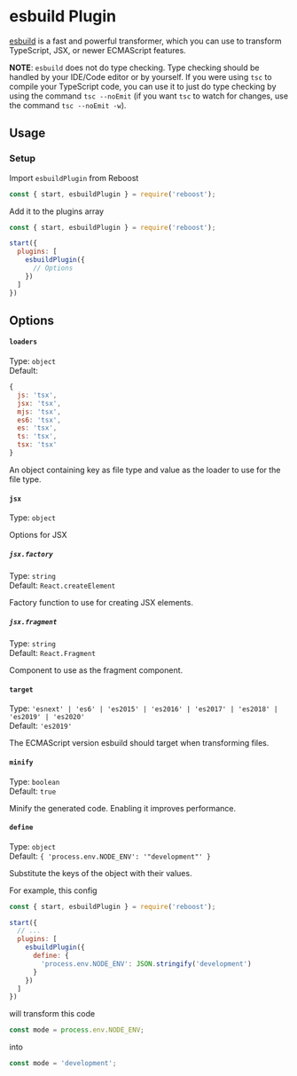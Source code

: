 # esbuild Plugin
[esbuild](https://github.com/evanw/esbuild) is a fast and powerful transformer,
which you can use to transform TypeScript, JSX, or newer ECMAScript features.

**NOTE**: `esbuild` does not do type checking. Type checking should be handled
by your IDE/Code editor or by yourself. If you were using `tsc` to compile your
TypeScript code, you can use it to just do type checking by using the command
`tsc --noEmit` (if you want `tsc` to watch for changes, use the command `tsc --noEmit -w`).

## Usage
### Setup
Import `esbuildPlugin` from Reboost
```js
const { start, esbuildPlugin } = require('reboost');
```
Add it to the plugins array
```js
const { start, esbuildPlugin } = require('reboost');

start({
  plugins: [
    esbuildPlugin({
      // Options
    })
  ]
})
```

## Options
#### `loaders`
Type: `object`\
Default:
```js
{
  js: 'tsx',
  jsx: 'tsx',
  mjs: 'tsx',
  es6: 'tsx',
  es: 'tsx',
  ts: 'tsx',
  tsx: 'tsx'
}
```

An object containing key as file type and value as the loader to use for the file type.

#### `jsx`
Type: `object`

Options for JSX

##### `jsx.factory`
Type: `string`\
Default: `React.createElement`

Factory function to use for creating JSX elements.

##### `jsx.fragment`
Type: `string`\
Default: `React.Fragment`

Component to use as the fragment component.

#### `target`
Type: `'esnext' | 'es6' | 'es2015' | 'es2016' | 'es2017' | 'es2018' | 'es2019' | 'es2020'`\
Default: `'es2019'`

The ECMAScript version esbuild should target when transforming files.

#### `minify`
Type: `boolean`\
Default: `true`

Minify the generated code. Enabling it improves performance.

#### `define`
Type: `object`\
Default: `{ 'process.env.NODE_ENV': '"development"' }`

Substitute the keys of the object with their values.

For example, this config
```js
const { start, esbuildPlugin } = require('reboost');

start({
  // ...
  plugins: [
    esbuildPlugin({
      define: {
        'process.env.NODE_ENV': JSON.stringify('development')
      }
    })
  ]
})
```
will transform this code
```js
const mode = process.env.NODE_ENV;
```
into
```js
const mode = 'development';
```
